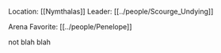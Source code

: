 ---
---

Location: [[Nymthalas]]
Leader: [[../people/Scourge_Undying]]

Arena Favorite: [[../people/Penelope]]


not blah blah